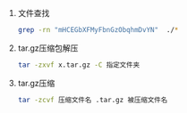 1. 文件查找

   ```bash 
   grep -rn "mHCEGbXFMyFbnGzObqhmDvYN"  ./*
   ```

2. tar.gz压缩包解压

   ```bash
   tar -zxvf x.tar.gz -C 指定文件夹
   ```

3. tar.gz压缩

   ```bash
   tar -zcvf 压缩文件名 .tar.gz 被压缩文件名
   ```

   